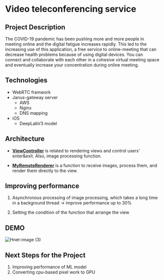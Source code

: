 # Video teleconferencing service

## Project Description
The COVID-19 pandemic has been pushing more and more people in meeting online and the digital fatigue increases rapidly. This led to the increasing use of this application, a free service to online-meeting that can decrease health problems because of using digital devices. You can connect and collaborate with each other in a cohesive virtual meeting space and eventually increase your concentration during online meeting. 

## Technologies
- WebRTC framwork
- Janus-gateway server
  - AWS
  - Nginx
  - DNS mapping
- iOS
  - DeepLabV3 model

## Architecture

- **[ViewController](https://github.com/jiin9802/webRTC/blob/master/janus-gateway-ios%20/janus-gateway-ios/Janus/ViewController.m)**
is related to rendering views and control users' enter&exit.
Also, image processing function.

- **[MyRemoteRenderer](https://github.com/jiin9802/webRTC/blob/master/janus-gateway-ios%20/janus-gateway-ios/Janus/MyRemoteRenderer.m)**
is a function to receive images, process them, and render them directly to the view. 

## Improving performance
1. Asynchronous processing of image processing, which takes a long time in a background thread
  -> improve performance up to 30%
  
2. Setting the condition of the function that arrange the view
 
## DEMO
![Hnet-image (3)](https://user-images.githubusercontent.com/51341750/139804342-bc7510ea-aa4b-47d4-94bc-c189e2af6e34.gif)

## Next Steps for the Project
1. Improving performance of ML model
2. Converting cpu-based pixel work to GPU
